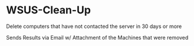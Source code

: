# WSUS-Clean-Up
Delete computers that have not contacted the server in 30 days or more

Sends Results via Email w/ Attachment of the Machines that were removed
